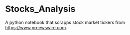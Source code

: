 # Stocks_Analysis
A python notebook that scrapps stock market tickers from https://www.prnewswire.com.
